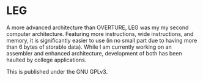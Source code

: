 # LEG

A more advanced architecture than OVERTURE, LEG was my my second computer architecture. Featuring more instructions, wide instructions, and memory, it is significantly easier to use (in no small part due to having more than 6 bytes of storable data). While I am currently working on an assembler and enhanced architecture, development of both has been haulted by college applications.

This is published under the GNU GPLv3.